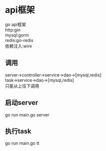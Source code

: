 # api框架
go api框架  
http:gin  
mysql:gorm  
redis:go-redis  
依赖注入:wire  

## 调用
server->controller->service->dao->[mysql,redis]  
task->service->dao->[mysql,redis]  
只能从上往下调用

## 启动server
go run main.go server


## 执行task
go run main.go tt